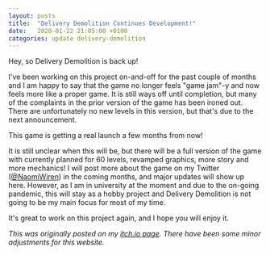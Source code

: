 ```yaml
---
layout: posts
title:  "Delivery Demolition Continues Development!"
date:   2020-01-22 21:05:00 +0100
categories: update delivery-demolition
---
```



Hey, so Delivery Demolition is back up!

I've been working on this project on-and-off for the past couple of months and I am happy to say that the game no longer feels "game jam"-y and now feels more like a proper game. It is still ways off until completion, but many of the complaints in the prior version of the game has been ironed out. There are unfortunately no new levels in this version, but that's due to the next announcement.

This game is getting a real launch a few months from now!

It is still unclear when this will be, but there will be a full version of the game with currently planned for 60 levels, revamped graphics, more story and more mechanics! I will post more about the game on my Twitter ([@NaomiWiren][twitter]) in the coming months, and major updates will show up here. However, as I am in university at the moment and due to the on-going pandemic, this will stay as a hobby project and Delivery Demolition is not going to be my main focus for most of my time.

It's great to work on this project again, and I hope you will enjoy it.

*This was originally posted on my [itch.io page][itch-page]. There have been some minor adjustments for this website.*

[twitter]: https://www.twitter.com/NaomiWiren/
[itch-page]: https://noxyper.itch.io/delivery-demolition/devlog/120719/stability-update-and-more
